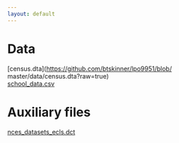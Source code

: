 ```yaml
---
layout: default
---
```


# Data  

[census.dta](https://github.com/btskinner/lpo9951/blob/ master/data/census.dta?raw=true)  
[school_data.csv](https://github.com/btskinner/lpo9951/blob/master/data/school_data.csv?raw=true)  

# Auxiliary files

[nces\_datasets\_ecls.dct](hhttps://raw.githubusercontent.com/btskinner/lpo9951/master/aux/nces_datasets_ecls.dct)